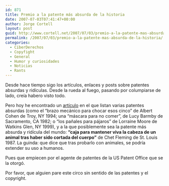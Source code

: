 ```yaml
---
id: 871
title: Premio a la patente más absurda de la historia
date: 2007-07-03T07:41:47+00:00
author: Jorge Cortell
layout: post
guid: http://www.cortell.net/2007/07/03/premio-a-la-patente-mas-absurda-de-la-historia/
permalink: /2007/07/03/premio-a-la-patente-mas-absurda-de-la-historia/
categories:
  - CiberDerechos
  - Copyfight
  - General
  - Humor y curiosidades
  - Noticias
  - Rants
---
```

Desde hace tiempo sigo los artí­culos, enlaces y posts sobre patentes absurdas y ridí­culas. Desde la rueda al fuego, pasando por columpiarse de lado, creí­a habero visto todo.

Pero hoy he encontrado un <a target="_blank" title="Artí­culo" href="http://www.uecrescent.org/articles/stories/public/200610/06/40ii_news.html">artí­culo</a> en el que listan varias patentes absurdas (como el &#8220;brazo mecánico para chocar esos cinco&#8221; de Albert Cohen de Troy, NY 1994; una &#8220;máscara para no comer&#8221;, de Lucy Barmby de Sacramento, CA 1982; o &#8220;los pañales para pájaros&#8221; de Lorraine Moore de Watkins Glen, NY 1999), y a la que posiblemente sea la patente más absurda y ridí­cula del mundo: **&#8220;caja para mantener viva la cabeza de un animal tras haber sido cortada del cuerpo&#8221;** de Chet Fleming de St. Louis 1987. La guinda: que dice que tras probarlo con animales, se podrí­a extender su uso a humanos.

Pues que empiecen por el agente de patentes de la US Patent Office que se la otorgó.

Por favor, que alguien pare este circo sin sentido de las patentes y el copyright.